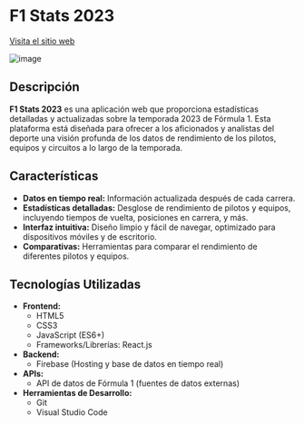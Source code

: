 # F1 Stats 2023

[Visita el sitio web](https://f1-stats-2023.web.app/es/index.html)

![image](https://github.com/jorge4514/f1-stats-2023/assets/82999172/fb9f7fec-570c-4f0f-b2eb-eca3c2392fc6)

## Descripción

**F1 Stats 2023** es una aplicación web que proporciona estadísticas detalladas y actualizadas sobre la temporada 2023 de Fórmula 1. Esta plataforma está diseñada para ofrecer a los aficionados y analistas del deporte una visión profunda de los datos de rendimiento de los pilotos, equipos y circuitos a lo largo de la temporada.

## Características

- **Datos en tiempo real:** Información actualizada después de cada carrera.
- **Estadísticas detalladas:** Desglose de rendimiento de pilotos y equipos, incluyendo tiempos de vuelta, posiciones en carrera, y más.
- **Interfaz intuitiva:** Diseño limpio y fácil de navegar, optimizado para dispositivos móviles y de escritorio.
- **Comparativas:** Herramientas para comparar el rendimiento de diferentes pilotos y equipos.

## Tecnologías Utilizadas

- **Frontend:**
  - HTML5
  - CSS3
  - JavaScript (ES6+)
  - Frameworks/Librerías: React.js
- **Backend:**
  - Firebase (Hosting y base de datos en tiempo real)
- **APIs:**
  - API de datos de Fórmula 1 (fuentes de datos externas)
- **Herramientas de Desarrollo:**
  - Git
  - Visual Studio Code
